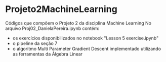 # Projeto2MachineLearning
Códigos que compõem o Projeto 2 da disciplina Machine Learning
No arquivo Proj02_DanielaPereira.ipynb contém:
- os exercícios disponibilizados no notebook "Lesson 5 exercise.ipynb"
- o pipeline da seção 7
- o algoritmo Multi Parameter Gradient Descent implementado utilizando as ferramentas da Álgebra Linear
